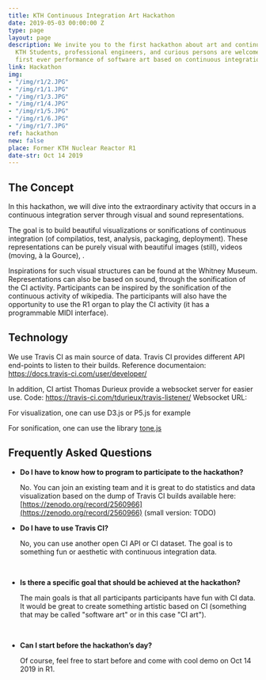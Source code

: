 ```yaml
---
title: KTH Continuous Integration Art Hackathon
date: 2019-05-03 00:00:00 Z
type: page
layout: page
description: We invite you to the first hackathon about art and continuous integration.
  KTH Students, professional engineers, and curious persons are welcome to join this
  first ever performance of software art based on continuous integration data.
link: Hackathon
img:
- "/img/r1/2.JPG"
- "/img/r1/1.JPG"
- "/img/r1/3.JPG"
- "/img/r1/4.JPG"
- "/img/r1/5.JPG"
- "/img/r1/6.JPG"
- "/img/r1/7.JPG"
ref: hackathon
new: false
place: Former KTH Nuclear Reactor R1
date-str: Oct 14 2019
---
```


## The Concept

In this hackathon, we will dive into the extraordinary activity that occurs in a continuous integration server through visual and sound representations.

The goal is to build beautiful visualizations or sonifications of continuous integration (of compilatios, test, analysis, packaging, deployment). These representations can be purely visual with beautiful images (still), videos (moving, à la Gource), . 

Inspirations for such visual structures can be found at the Whitney Museum. Representations can also be based on sound, through the sonification of the CI activity. Participants can be inspired by the sonification of the continuous activity of wikipedia. The participants will also have the opportunity to use the R1 organ to play the CI activity (it has a programmable MIDI interface).



## Technology

We use Travis CI as main source  of data. Travis CI provides different API end-points to  listen to their builds. Reference documentaion: <https://docs.travis-ci.com/user/developer/>

In addition, CI artist Thomas Durieux provide a websocket server for easier use.
Code: <https://travis-ci.com/tdurieux/travis-listener/>
Websocket URL: <todo>

For visualization, one can use D3.js or P5.js for example

For sonification, one can use the library [tone.js](https://tonejs.github.io/)

## Frequently Asked Questions

- **Do I have to know how to program to participate to the hackathon?**

    No. You can join an existing team and it is great to do statistics and data visualization based on the dump of Travis CI builds available here: [https://zenodo.org/record/2560966](https://zenodo.org/record/2560966)
    (small version: TODO)

- **Do I have to use Travis CI?**

    No, you can use another open CI API or CI dataset. The goal is to something fun or aesthetic with continuous integration data.  

<br/>

- **Is there a specific goal that should be achieved at the hackathon?**


    The main goals is that all participants participants have fun with CI data. It would be great to create something artistic based on CI (something that may be called "software art" or in this case "CI art").


<br/>


- **Can I start before the hackathon’s day?**

    Of course, feel free to start before and come with cool demo on Oct 14 2019 in R1. 


